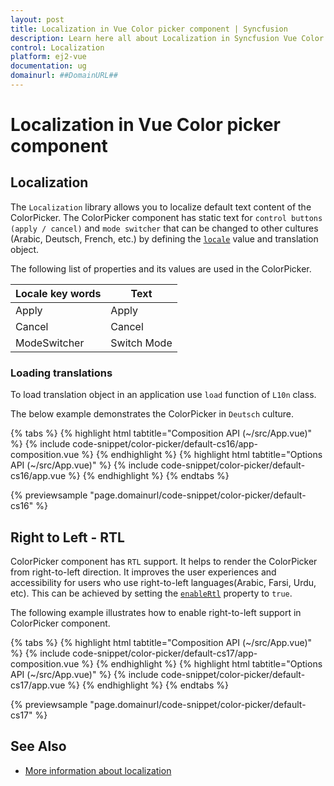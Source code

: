 ```yaml
---
layout: post
title: Localization in Vue Color picker component | Syncfusion
description: Learn here all about Localization in Syncfusion Vue Color picker component of Syncfusion Essential JS 2 and more.
control: Localization 
platform: ej2-vue
documentation: ug
domainurl: ##DomainURL##
---
```


# Localization in Vue Color picker component

## Localization

The `Localization` library allows you to localize default text content of the ColorPicker. The ColorPicker component has static text for `control buttons (apply / cancel)` and `mode switcher` that can be changed to other cultures (Arabic, Deutsch, French, etc.) by defining the [`locale`](https://ej2.syncfusion.com/vue/documentation/api/color-picker/#locale) value and translation object.

The following list of properties and its values are used in the ColorPicker.

Locale key words |Text
-----|-----
Apply |Apply
Cancel |Cancel
ModeSwitcher |Switch Mode

### Loading translations

To load translation object in an application use `load` function of `L10n` class.

The below example demonstrates the ColorPicker in `Deutsch` culture.

{% tabs %}
{% highlight html tabtitle="Composition API (~/src/App.vue)" %}
{% include code-snippet/color-picker/default-cs16/app-composition.vue %}
{% endhighlight %}
{% highlight html tabtitle="Options API (~/src/App.vue)" %}
{% include code-snippet/color-picker/default-cs16/app.vue %}
{% endhighlight %}
{% endtabs %}
        
{% previewsample "page.domainurl/code-snippet/color-picker/default-cs16" %}

## Right to Left - RTL

ColorPicker component has `RTL` support. It helps to render the ColorPicker from right-to-left direction.
It improves the user experiences and accessibility for users who use right-to-left languages(Arabic, Farsi, Urdu, etc). This can be achieved by setting the [`enableRtl`](https://ej2.syncfusion.com/vue/documentation/api/color-picker/#enablertl) property to `true`.

The following example illustrates how to enable right-to-left support in ColorPicker component.

{% tabs %}
{% highlight html tabtitle="Composition API (~/src/App.vue)" %}
{% include code-snippet/color-picker/default-cs17/app-composition.vue %}
{% endhighlight %}
{% highlight html tabtitle="Options API (~/src/App.vue)" %}
{% include code-snippet/color-picker/default-cs17/app.vue %}
{% endhighlight %}
{% endtabs %}
        
{% previewsample "page.domainurl/code-snippet/color-picker/default-cs17" %}

## See Also

* [More information about localization](./../common/localization)